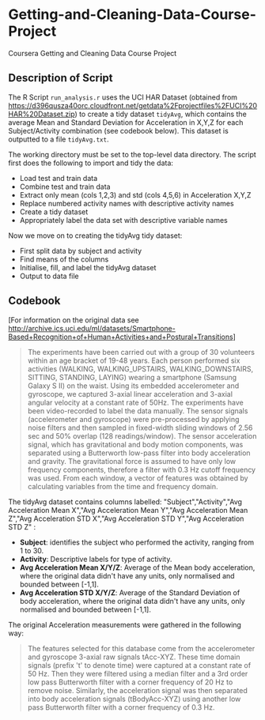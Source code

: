 # Getting-and-Cleaning-Data-Course-Project
Coursera Getting and Cleaning Data Course Project

## Description of Script

The R Script `run_analysis.r` uses the UCI HAR Dataset (obtained from 
https://d396qusza40orc.cloudfront.net/getdata%2Fprojectfiles%2FUCI%20HAR%20Dataset.zip) to create a tidy dataset `tidyAvg`, which contains the average Mean and Standard Deviation for Acceleration in X,Y,Z for each Subject/Activity combination (see codebook below). This dataset is outputted to a file `tidyAvg.txt`.

The working directory must be set to the top-level data directory. 
The script first does the following to import and tidy the data:

* Load test and train data
* Combine test and train data
* Extract only mean (cols 1,2,3) and std (cols 4,5,6) in Acceleration X,Y,Z
* Replace numbered activity names with descriptive activity names
* Create a tidy dataset
* Appropriately label the data set with descriptive variable names

Now we move on to creating the tidyAvg tidy dataset:

* First split data by subject and activity
* Find means of the columns
* Initialise, fill, and label the tidyAvg dataset
* Output to data file


## Codebook

[For information on the original data see http://archive.ics.uci.edu/ml/datasets/Smartphone-Based+Recognition+of+Human+Activities+and+Postural+Transitions]

> The experiments have been carried out with a group of 30 volunteers within an age bracket of 19-48 years. Each person performed six activities (WALKING, WALKING_UPSTAIRS, WALKING_DOWNSTAIRS, SITTING, STANDING, LAYING) wearing a smartphone (Samsung Galaxy S II) on the waist. Using its embedded accelerometer and gyroscope, we captured 3-axial linear acceleration and 3-axial angular velocity at a constant rate of 50Hz. The experiments have been video-recorded to label the data manually. The sensor signals (accelerometer and gyroscope) were pre-processed by applying noise filters and then sampled in fixed-width sliding windows of 2.56 sec and 50% overlap (128 readings/window). The sensor acceleration signal, which has gravitational and body motion components, was separated using a Butterworth low-pass filter into body acceleration and gravity. The gravitational force is assumed to have only low frequency components, therefore a filter with 0.3 Hz cutoff frequency was used. From each window, a vector of features was obtained by calculating variables from the time and frequency domain.

The tidyAvg dataset contains columns labelled: "Subject","Activity","Avg Acceleration Mean X","Avg Acceleration Mean Y","Avg Acceleration Mean Z","Avg Acceleration STD X","Avg Acceleration STD Y","Avg Acceleration STD Z" :
* **Subject**: identifies the subject who performed the activity, ranging from 1 to 30. 
* **Activity**: Descriptive labels for type of activity.
* **Avg Acceleration Mean X/Y/Z**: Average of the Mean body acceleration, where the original data didn't have any units, only normalised and bounded between [-1,1].
* **Avg Acceleration STD X/Y/Z**: Average of the Standard Deviation of body acceleration, where the original data didn't have any units, only normalised and bounded between [-1,1].

The original Acceleration measurements were gathered in the following way:
> The features selected for this database come from the accelerometer and gyroscope 3-axial raw signals tAcc-XYZ. These time domain signals (prefix 't' to denote time) were captured at a constant rate of 50 Hz. Then they were filtered using a median filter and a 3rd order low pass Butterworth filter with a corner frequency of 20 Hz to remove noise. Similarly, the acceleration signal was then separated into body acceleration signals (tBodyAcc-XYZ) using another low pass Butterworth filter with a corner frequency of 0.3 Hz. 
